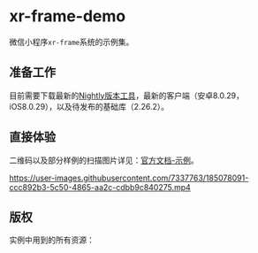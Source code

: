 # xr-frame-demo

微信小程序`xr-frame`系统的示例集。

## 准备工作

目前需要下载最新的[Nightly版本工具](https://developers.weixin.qq.com/miniprogram/dev/devtools/nightly.html)，最新的客户端（安卓8.0.29，iOS8.0.29），以及待发布的基础库（2.26.2）。

## 直接体验

二维码以及部分样例的扫描图片详见：[官方文档-示例](https://developers.weixin.qq.com/miniprogram/dev/component/xr-frame/overview/index.md#示例)。

https://user-images.githubusercontent.com/7337763/185078091-ccc892b3-5c50-4865-aa2c-cdbb9c840275.mp4

## 版权

实例中用到的所有资源：



